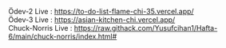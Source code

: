 Ödev-2 Live : https://to-do-list-flame-chi-35.vercel.app/
<br>
Ödev-3 Live : https://asian-kitchen-chi.vercel.app/
<br>
Chuck-Norris Live : https://raw.githack.com/Yusufcihan1/Hafta-6/main/chuck-norris/index.html#



